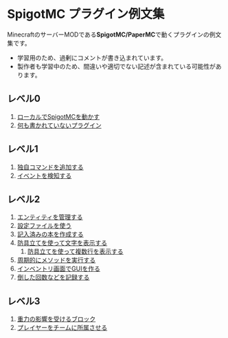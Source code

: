 # SpigotMC プラグイン例文集

MinecraftのサーバーMODである**SpigotMC/PaperMC**で動くプラグインの例文集です。


* 学習用のため、過剰にコメントが書き込まれています。
* 製作者も学習中のため、間違いや適切でない記述が含まれている可能性があります。


## レベル0

1. [ローカルでSpigotMCを動かす](local-server)
2. [何も書かれていないプラグイン](blank-plugin)


## レベル1

1. [独自コマンドを追加する](create-slash-command)
2. [イベントを検知する](event-handling)


## レベル2

1. [エンティティを管理する](entity-management)
2. [設定ファイルを使う](configuration-file)
3. [記入済みの本を作成する](bind-book)
4. [防具立てを使って文字を表示する](display-text)
   1. [防具立てを使って複数行を表示する](signboard)
5. [周期的にメソッドを実行する](countdown)
6. [インベントリ画面でGUIを作る](gui-inventory)
7. [倒した回数などを記録する](statistics-management)


## レベル3

1. [重力の影響を受けるブロック](block-gravity)
2. [プレイヤーをチームに所属させる](team-classification)
